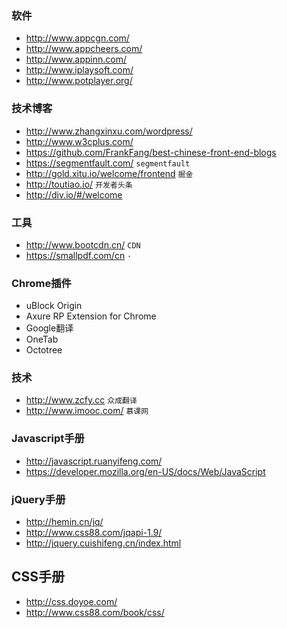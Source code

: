 ### 软件
- http://www.appcgn.com/
- http://www.appcheers.com/
- http://www.appinn.com/
- http://www.iplaysoft.com/
- http://www.potplayer.org/

### 技术博客
- http://www.zhangxinxu.com/wordpress/
- http://www.w3cplus.com/
- https://github.com/FrankFang/best-chinese-front-end-blogs
- https://segmentfault.com/ `segmentfault`
- http://gold.xitu.io/welcome/frontend `掘金`
- http://toutiao.io/ `开发者头条`
- http://div.io/#/welcome

### 工具
- http://www.bootcdn.cn/ `CDN`
- https://smallpdf.com/cn `·`

### Chrome插件
- uBlock Origin
- Axure RP Extension for Chrome
- Google翻译
- OneTab
- Octotree

### 技术
- http://www.zcfy.cc `众成翻译`
- http://www.imooc.com/ `慕课网`

### Javascript手册
- http://javascript.ruanyifeng.com/
- https://developer.mozilla.org/en-US/docs/Web/JavaScript

### jQuery手册
- http://hemin.cn/jq/
- http://www.css88.com/jqapi-1.9/
- http://jquery.cuishifeng.cn/index.html

## CSS手册
- http://css.doyoe.com/
- http://www.css88.com/book/css/
